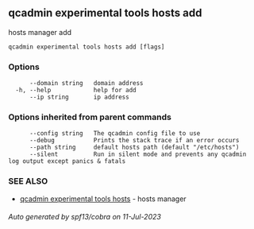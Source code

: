 ## qcadmin experimental tools hosts add

hosts manager add

```
qcadmin experimental tools hosts add [flags]
```

### Options

```
      --domain string   domain address
  -h, --help            help for add
      --ip string       ip address
```

### Options inherited from parent commands

```
      --config string   The qcadmin config file to use
      --debug           Prints the stack trace if an error occurs
      --path string     default hosts path (default "/etc/hosts")
      --silent          Run in silent mode and prevents any qcadmin log output except panics & fatals
```

### SEE ALSO

* [qcadmin experimental tools hosts](qcadmin_experimental_tools_hosts.md)	 - hosts manager

###### Auto generated by spf13/cobra on 11-Jul-2023
